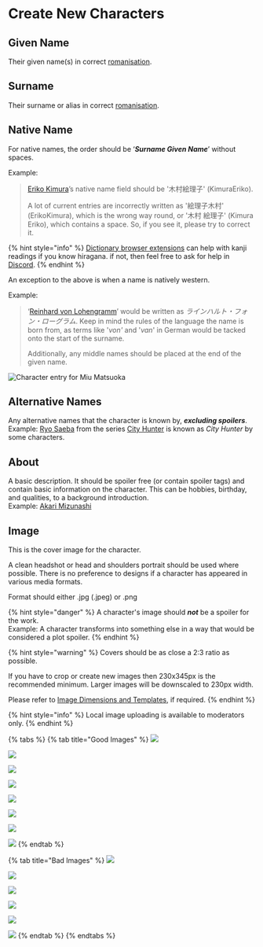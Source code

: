 # Create New Characters

## Given Name

Their given name\(s\) in correct [romanisation](../../before-you-begin/romanisation.md).

## Surname

Their surname or alias in correct [romanisation](../../before-you-begin/romanisation.md).

## Native Name

For native names, the order should be ‘_**Surname Given Name**_’ without spaces.

Example:

> [Eriko Kimura](https://anilist.co/staff/105138/Eriko-Kimura)’s native name field should be '木村絵理子' \(KimuraEriko\).
>
> A lot of current entries are incorrectly written as '絵理子木村' \(ErikoKimura\), which is the wrong way round, or '木村 絵理子' \(Kimura Eriko\), which contains a space. So, if you see it, please try to correct it.

{% hint style="info" %}
[Dictionary browser extensions](../../before-you-begin/sourcing/tools/rikaichan-and-rikaikun.md) can help with kanji readings if you know hiragana. if not, then feel free to ask for help in [Discord](http://discord.me/anilist).
{% endhint %}

An exception to the above is when a name is natively western.

Example:

> ‘[Reinhard von Lohengramm](https://anilist.co/character/3066/Reinhard-von-Lohengramm)’ would be written as _ラインハルト・フォン・ローグラム_. Keep in mind the rules of the language the name is born from, as terms like '_von'_ and '_van_' in German would be tacked onto the start of the surname.
>
> Additionally, any middle names should be placed at the end of the given name.

![Character entry for Miu Matsuoka](../../.gitbook/assets/character_editor.png)

## Alternative Names

Any alternative names that the character is known by, _**excluding spoilers**_. Example: [Ryo Saeba](https://anilist.co/character/2065/Ryo-Saeba) from the series [City Hunter](https://anilist.co/anime/1470/City-Hunter/) is known as _City Hunter_ by some characters.

## About

A basic description. It should be spoiler free \(or contain spoiler tags\) and contain basic information on the character. This can be hobbies, birthday, and qualities, to a background introduction.  
Example: [Akari Mizunashi](https://anilist.co/character/378)

## Image

This is the cover image for the character.

A clean headshot or head and shoulders portrait should be used where possible. There is no preference to designs if a character has appeared in various media formats.

Format should either .jpg \(.jpeg\) or .png

{% hint style="danger" %}
A character's image should _**not**_ be a spoiler for the work.  
Example: A character transforms into something else in a way that would be considered a plot spoiler.
{% endhint %}

{% hint style="warning" %}
Covers should be as close a 2:3 ratio as possible.

If you have to crop or create new images then 230x345px is the recommended minimum. Larger images will be downscaled to 230px width.

Please refer to [Image Dimensions and Templates](../../before-you-begin/image-dimensions-and-template.md), if required.
{% endhint %}

{% hint style="info" %}
Local image uploading is available to moderators only.
{% endhint %}

{% tabs %}
{% tab title="Good Images" %}
![](../../.gitbook/assets/char_good_1.png)

![](../../.gitbook/assets/char_good_2.jpg)

![](../../.gitbook/assets/char_good_3.png)

![](../../.gitbook/assets/char_good_4.png)

![](../../.gitbook/assets/char_good_5.png)

![](../../.gitbook/assets/char_good_6.png)

![](../../.gitbook/assets/char_good_7.jpg)

![](../../.gitbook/assets/char_good_8.jpg)
{% endtab %}

{% tab title="Bad Images" %}
![](../../.gitbook/assets/char_bad_2.jpg)

![](../../.gitbook/assets/char_bad_3.png)

![](../../.gitbook/assets/char_bad_1.jpg)

![](../../.gitbook/assets/char_bad_4.png)

![](../../.gitbook/assets/char_bad_5.png)

![](../../.gitbook/assets/char_bad_6.jpg)
{% endtab %}
{% endtabs %}


